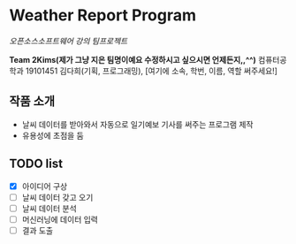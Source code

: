 # Weather Report Program

*오픈소스소프트웨어 강의 팀프로젝트*

**Team 2Kims(제가 그냥 지은 팀명이예요 수정하시고 싶으시면 언제든지,,^^)** 컴퓨터공학과 19101451 김다희(기획, 프로그래밍), [여기에 소속, 학번, 이름, 역할 써주세요!]

## 작품 소개
- 날씨 데이터를 받아와서 자동으로 일기예보 기사를 써주는 프로그램 제작
- 유용성에 초점을 둠

## TODO list
- [x] 아이디어 구상
- [ ] 날씨 데이터 갖고 오기
- [ ] 날씨 데이터 분석
- [ ] 머신러닝에 데이터 입력
- [ ] 결과 도출
